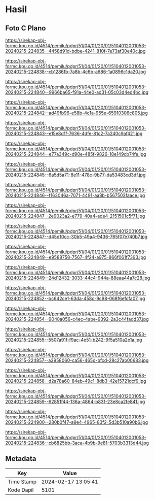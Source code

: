 # Hasil

## Foto C Plano

https://sirekap-obj-formc.kpu.go.id/4514/pemilu/pdpr/51/04/01/20/01/5104012001053-20240215-224835--4458d91d-bdbe-4241-810f-7e73af30e40c.jpg

https://sirekap-obj-formc.kpu.go.id/4514/pemilu/pdpr/51/04/01/20/01/5104012001053-20240215-224838--cb1286fb-7a8b-4c6b-a686-1a0896c1da20.jpg

https://sirekap-obj-formc.kpu.go.id/4514/pemilu/pdpr/51/04/01/20/01/5104012001053-20240215-224840--9966ba65-f91a-44e0-ad31-05c03d4ed4bc.jpg

https://sirekap-obj-formc.kpu.go.id/4514/pemilu/pdpr/51/04/01/20/01/5104012001053-20240215-224842--ad49fb96-e58b-4c1a-955e-65910306c805.jpg

https://sirekap-obj-formc.kpu.go.id/4514/pemilu/pdpr/51/04/01/20/01/5104012001053-20240215-224843--e15e8d1f-7636-4dfe-81c2-7a240c9af421.jpg

https://sirekap-obj-formc.kpu.go.id/4514/pemilu/pdpr/51/04/01/20/01/5104012001053-20240215-224844--e77a349c-d90e-485f-9826-18e149cb74fe.jpg

https://sirekap-obj-formc.kpu.go.id/4514/pemilu/pdpr/51/04/01/20/01/5104012001053-20240215-224845--6a5d5a71-8e11-478c-9b77-da53483cd3df.jpg

https://sirekap-obj-formc.kpu.go.id/4514/pemilu/pdpr/51/04/01/20/01/5104012001053-20240215-224846--f163046a-7071-4491-aa8b-b567503faace.jpg

https://sirekap-obj-formc.kpu.go.id/4514/pemilu/pdpr/51/04/01/20/01/5104012001053-20240215-224847--2e9023a2-e779-40a4-ade4-2151501c5f71.jpg

https://sirekap-obj-formc.kpu.go.id/4514/pemilu/pdpr/51/04/01/20/01/5104012001053-20240215-224847--d45d10cc-30b5-49a4-9436-765f07e740b7.jpg

https://sirekap-obj-formc.kpu.go.id/4514/pemilu/pdpr/51/04/01/20/01/5104012001053-20240215-224849--e9588758-7567-4f24-a975-866f061f7393.jpg

https://sirekap-obj-formc.kpu.go.id/4514/pemilu/pdpr/51/04/01/20/01/5104012001053-20240215-224849--24d12432-3033-44c4-944a-88eaa44a7c28.jpg

https://sirekap-obj-formc.kpu.go.id/4514/pemilu/pdpr/51/04/01/20/01/5104012001053-20240215-224852--bc642ce1-63da-458c-9c98-068f6efcfa07.jpg

https://sirekap-obj-formc.kpu.go.id/4514/pemilu/pdpr/51/04/01/20/01/5104012001053-20240215-224854--9048a056-c4ec-4abe-9392-2a3c44fadd37.jpg

https://sirekap-obj-formc.kpu.go.id/4514/pemilu/pdpr/51/04/01/20/01/5104012001053-20240215-224855--5507a91f-f9ac-4e51-b242-9f5a510a2e1a.jpg

https://sirekap-obj-formc.kpu.go.id/4514/pemilu/pdpr/51/04/01/20/01/5104012001053-20240215-224857--a3958060-ca56-465d-bfcd-28c27ab00683.jpg

https://sirekap-obj-formc.kpu.go.id/4514/pemilu/pdpr/51/04/01/20/01/5104012001053-20240215-224858--d2a78a60-84eb-49c1-8db3-42e15721dcf9.jpg

https://sirekap-obj-formc.kpu.go.id/4514/pemilu/pdpr/51/04/01/20/01/5104012001053-20240215-224859--62851f44-136a-4864-b831-23e8ca2fe841.jpg

https://sirekap-obj-formc.kpu.go.id/4514/pemilu/pdpr/51/04/01/20/01/5104012001053-20240215-224900--280b0f47-a9e4-4965-83f2-5d3b510a90b6.jpg

https://sirekap-obj-formc.kpu.go.id/4514/pemilu/pdpr/51/04/01/20/01/5104012001053-20240215-224836--cb6825bb-3aca-4b9b-9e81-5703b3313d44.jpg


## Metadata

| Key        | Value               |
| ---------- | ------------------- |
| Time Stamp | 2024-02-17 13:05:41 |
| Kode Dapil | 5101                |




